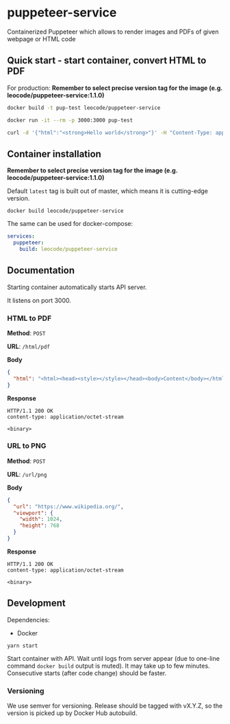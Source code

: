# puppeteer-service

Containerized Puppeteer which allows to render images and PDFs of given webpage or HTML code

## Quick start - start container, convert HTML to PDF

For production: **Remember to select precise version tag for the image (e.g. leocode/puppeteer-service:1.1.0)**

```sh
docker build -t pup-test leocode/puppeteer-service

docker run -it --rm -p 3000:3000 pup-test

curl -d '{"html":"<strong>Hello world</strong>"}' -H "Content-Type: application/json" -X POST http://localhost:3000/html/pdf > hello-world.pdf
```

## Container installation

**Remember to select precise version tag for the image (e.g. leocode/puppeteer-service:1.1.0)**

Default `latest` tag is built out of master, which means it is cutting-edge version.

```
docker build leocode/puppeteer-service
```

The same can be used for docker-compose:

```yaml
services:
  puppeteer:
    build: leocode/puppeteer-service
```

## Documentation

Starting container automatically starts API server.

It listens on port 3000.

### HTML to PDF

**Method**: `POST`

**URL**: `/html/pdf`

**Body**

```json
{
  "html": "<html><head><style></style></head><body>Content</body></html>"
}
```

**Response**

```
HTTP/1.1 200 OK
content-type: application/octet-stream

<binary>
```

### URL to PNG

**Method**: `POST`

**URL**: `/url/png`

**Body**

```json
{
  "url": "https://www.wikipedia.org/",
  "viewport": {
    "width": 1024,
    "height": 768
  }
}
```

**Response**

```
HTTP/1.1 200 OK
content-type: application/octet-stream

<binary>
```

## Development

Dependencies:
- Docker

```
yarn start
```

Start container with API. Wait until logs from server appear (due to one-line command `docker build` output is muted). It may take up to few minutes. Consecutive starts (after code change) should be faster.

### Versioning

We use semver for versioning. Release should be tagged with vX.Y.Z, so the version is picked up by Docker Hub autobuild.

